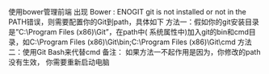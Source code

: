 使用bower管理前端
出现 Bower : ENOGIT git is not installed or not in the PATH错误，则需要配置你的Git到path，具体如下
方法一：假如你的git安装目录是”C:\Program Files (x86)\Git”，在path中( 系统属性中)加入git的bin和cmd目录，如C:\Program Files (x86)\Git\bin;C:\Program Files (x86)\Git\cmd
方法二：使用Git Bash来代替cmd
备注： 如果方法一不起作用是因为，你修改的path没有生效， 你需要重新启动电脑
